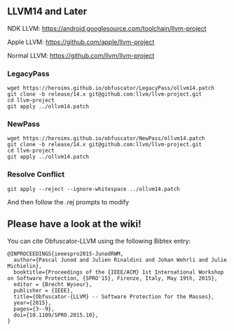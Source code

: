 
## LLVM14 and Later
NDK LLVM: https://android.googlesource.com/toolchain/llvm-project

Apple LLVM: https://github.com/apple/llvm-project

Normal LLVM: https://github.com/llvm/llvm-project

### LegacyPass
```
wget https://heroims.github.io/obfuscator/LegacyPass/ollvm14.patch
git clone -b release/14.x git@github.com:llvm/llvm-project.git
cd llvm-project
git apply ../ollvm14.patch
```
### NewPass
```
wget https://heroims.github.io/obfuscator/NewPass/ollvm14.patch
git clone -b release/14.x git@github.com:llvm/llvm-project.git
cd llvm-project
git apply ../ollvm14.patch
```
### Resolve Conflict
```
git apply --reject --ignore-whitespace ../ollvm14.patch
```
And then follow the .rej prompts to modify

## Please have a look at the wiki!
You can cite Obfuscator-LLVM using the following Bibtex entry:

```
@INPROCEEDINGS{ieeespro2015-JunodRWM,
  author={Pascal Junod and Julien Rinaldini and Johan Wehrli and Julie Michielin},
  booktitle={Proceedings of the {IEEE/ACM} 1st International Workshop on Software Protection, {SPRO'15}, Firenze, Italy, May 19th, 2015},
  editor = {Brecht Wyseur},
  publisher = {IEEE},
  title={Obfuscator-{LLVM} -- Software Protection for the Masses},
  year={2015},
  pages={3--9},
  doi={10.1109/SPRO.2015.10},
}
```


